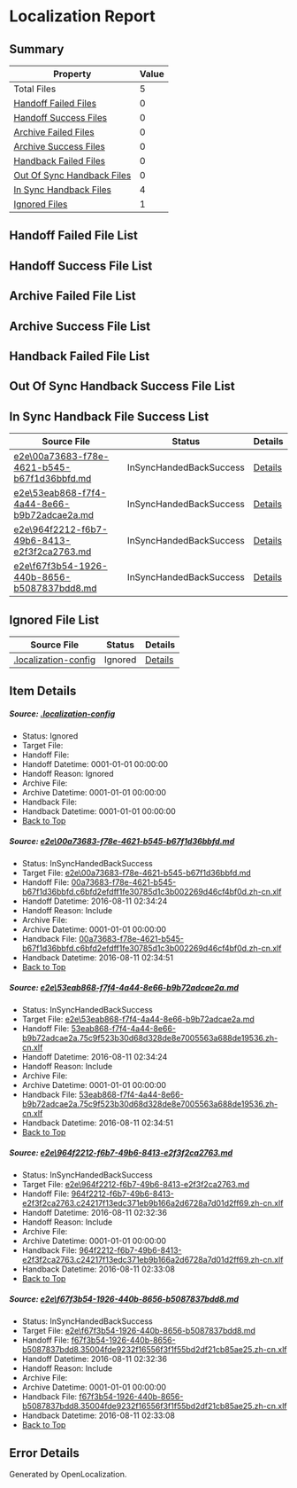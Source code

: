 # <a name='report-top'></a> Localization Report

## Summary
 Property | Value 
 -------- | ----- 
 Total Files | 5
[ Handoff Failed Files ](#handoff-failed-list)| 0
[ Handoff Success Files ](#handoff-success-list)| 0
[ Archive Failed Files ](#archive-failed-list)| 0
[ Archive Success Files ](#archive-success-list)| 0
[ Handback Failed Files ](#handback-failed-list)| 0
[ Out Of Sync Handback Files ](#outofsync-handback-success-list)| 0
[ In Sync Handback Files ](#insync-handback-success-list)| 4
[ Ignored Files ](#ignored-list)| 1

## <a name='handoff-failed-list'></a> Handoff Failed File List

## <a name='handoff-success-list'></a> Handoff Success File List

## <a name='archive-failed-list'></a> Archive Failed File List

## <a name='archive-success-list'></a> Archive Success File List

## <a name='handback-failed-list'></a> Handback Failed File List

## <a name='outofsync-handback-success-list'></a> Out Of Sync Handback Success File List

## <a name='insync-handback-success-list'></a> In Sync Handback File Success List
 Source File | Status | Details 
 ----------- | ------ | ------- 
 [e2e\00a73683-f78e-4621-b545-b67f1d36bbfd.md](https://github.com/OpenLocalizationTestOrg/oltest/blob/b396f4d1498e244771b6d6e0b5dcafda1da33e15/e2e/00a73683-f78e-4621-b545-b67f1d36bbfd.md) | InSyncHandedBackSuccess | [Details](#8b2dd4980605de5525b9bffe96729c5d56a5f2311)
 [e2e\53eab868-f7f4-4a44-8e66-b9b72adcae2a.md](https://github.com/OpenLocalizationTestOrg/oltest/blob/b396f4d1498e244771b6d6e0b5dcafda1da33e15/e2e/53eab868-f7f4-4a44-8e66-b9b72adcae2a.md) | InSyncHandedBackSuccess | [Details](#098451943f0c6fdf427efccfebef377f3772b86a2)
 [e2e\964f2212-f6b7-49b6-8413-e2f3f2ca2763.md](https://github.com/OpenLocalizationTestOrg/oltest/blob/cb3009506ea30efbd64e3a46a6abdf66694be88a/e2e/964f2212-f6b7-49b6-8413-e2f3f2ca2763.md) | InSyncHandedBackSuccess | [Details](#e1e8f766c4acddec726c01c8f5f09de5a0fe006d3)
 [e2e\f67f3b54-1926-440b-8656-b5087837bdd8.md](https://github.com/OpenLocalizationTestOrg/oltest/blob/cb3009506ea30efbd64e3a46a6abdf66694be88a/e2e/f67f3b54-1926-440b-8656-b5087837bdd8.md) | InSyncHandedBackSuccess | [Details](#1812a24ec5cd93513374211aa299c56fafbb02584)

## <a name='ignored-list'></a> Ignored File List
 Source File | Status | Details 
 ----------- | ------ | ------- 
 [.localization-config](https://github.com/OpenLocalizationTestOrg/oltest/blob/b396f4d1498e244771b6d6e0b5dcafda1da33e15/.localization-config) | Ignored | [Details](#3d4f252ac210baf56311d7e97dcc2db10974dbd20)

## Item Details
##### <a name='3d4f252ac210baf56311d7e97dcc2db10974dbd20'></a> Source: [.localization-config](https://github.com/OpenLocalizationTestOrg/oltest/blob/b396f4d1498e244771b6d6e0b5dcafda1da33e15/.localization-config)
* Status: Ignored
* Target File: 
* Handoff File: 
* Handoff Datetime: 0001-01-01 00:00:00
* Handoff Reason: Ignored
* Archive File: 
* Archive Datetime: 0001-01-01 00:00:00
* Handback File: 
* Handback Datetime: 0001-01-01 00:00:00
* [Back to Top](#report-top)

##### <a name='8b2dd4980605de5525b9bffe96729c5d56a5f2311'></a> Source: [e2e\00a73683-f78e-4621-b545-b67f1d36bbfd.md](https://github.com/OpenLocalizationTestOrg/oltest/blob/b396f4d1498e244771b6d6e0b5dcafda1da33e15/e2e/00a73683-f78e-4621-b545-b67f1d36bbfd.md)
* Status: InSyncHandedBackSuccess
* Target File: [e2e\00a73683-f78e-4621-b545-b67f1d36bbfd.md](https://github.com/OpenLocalizationTestOrg/ol-test-zhcn/blob/6884874ec8e867d32ae700252092a1e07e644f77/e2e/00a73683-f78e-4621-b545-b67f1d36bbfd.md)
* Handoff File: [00a73683-f78e-4621-b545-b67f1d36bbfd.c6bfd2efdff1fe30785d1c3b002269d46cf4bf0d.zh-cn.xlf](https://github.com/OpenLocalizationTestOrg/olhandoff-e2e/blob/0dd492ca6dbbafda2974b3a74c321951bc13d878/ol-handoff/OpenLocalizationTestOrg/ol-test-zhcn/ci/ht/00a73683-f78e-4621-b545-b67f1d36bbfd.c6bfd2efdff1fe30785d1c3b002269d46cf4bf0d.zh-cn.xlf)
* Handoff Datetime: 2016-08-11 02:34:24
* Handoff Reason: Include
* Archive File: 
* Archive Datetime: 0001-01-01 00:00:00
* Handback File: [00a73683-f78e-4621-b545-b67f1d36bbfd.c6bfd2efdff1fe30785d1c3b002269d46cf4bf0d.zh-cn.xlf](https://github.com/OpenLocalizationTestOrg/olhandback-e2e/blob/9d7502b0b8a2f15b0d7e9d7c1c10a251aa90965e/ol-handback/OpenLocalizationTestOrg/ol-test-zhcn/ci/ht/00a73683-f78e-4621-b545-b67f1d36bbfd.c6bfd2efdff1fe30785d1c3b002269d46cf4bf0d.zh-cn.xlf)
* Handback Datetime: 2016-08-11 02:34:51
* [Back to Top](#report-top)

##### <a name='098451943f0c6fdf427efccfebef377f3772b86a2'></a> Source: [e2e\53eab868-f7f4-4a44-8e66-b9b72adcae2a.md](https://github.com/OpenLocalizationTestOrg/oltest/blob/b396f4d1498e244771b6d6e0b5dcafda1da33e15/e2e/53eab868-f7f4-4a44-8e66-b9b72adcae2a.md)
* Status: InSyncHandedBackSuccess
* Target File: [e2e\53eab868-f7f4-4a44-8e66-b9b72adcae2a.md](https://github.com/OpenLocalizationTestOrg/ol-test-zhcn/blob/6884874ec8e867d32ae700252092a1e07e644f77/e2e/53eab868-f7f4-4a44-8e66-b9b72adcae2a.md)
* Handoff File: [53eab868-f7f4-4a44-8e66-b9b72adcae2a.75c9f523b30d68d328de8e7005563a688de19536.zh-cn.xlf](https://github.com/OpenLocalizationTestOrg/olhandoff-e2e/blob/0dd492ca6dbbafda2974b3a74c321951bc13d878/ol-handoff/OpenLocalizationTestOrg/ol-test-zhcn/ci/ht/53eab868-f7f4-4a44-8e66-b9b72adcae2a.75c9f523b30d68d328de8e7005563a688de19536.zh-cn.xlf)
* Handoff Datetime: 2016-08-11 02:34:24
* Handoff Reason: Include
* Archive File: 
* Archive Datetime: 0001-01-01 00:00:00
* Handback File: [53eab868-f7f4-4a44-8e66-b9b72adcae2a.75c9f523b30d68d328de8e7005563a688de19536.zh-cn.xlf](https://github.com/OpenLocalizationTestOrg/olhandback-e2e/blob/9d7502b0b8a2f15b0d7e9d7c1c10a251aa90965e/ol-handback/OpenLocalizationTestOrg/ol-test-zhcn/ci/ht/53eab868-f7f4-4a44-8e66-b9b72adcae2a.75c9f523b30d68d328de8e7005563a688de19536.zh-cn.xlf)
* Handback Datetime: 2016-08-11 02:34:51
* [Back to Top](#report-top)

##### <a name='e1e8f766c4acddec726c01c8f5f09de5a0fe006d3'></a> Source: [e2e\964f2212-f6b7-49b6-8413-e2f3f2ca2763.md](https://github.com/OpenLocalizationTestOrg/oltest/blob/cb3009506ea30efbd64e3a46a6abdf66694be88a/e2e/964f2212-f6b7-49b6-8413-e2f3f2ca2763.md)
* Status: InSyncHandedBackSuccess
* Target File: [e2e\964f2212-f6b7-49b6-8413-e2f3f2ca2763.md](https://github.com/OpenLocalizationTestOrg/ol-test-zhcn/blob/8e98cdbdf1b042ed5f2071dccfe04f0720a116e3/e2e/964f2212-f6b7-49b6-8413-e2f3f2ca2763.md)
* Handoff File: [964f2212-f6b7-49b6-8413-e2f3f2ca2763.c24217f13edc371eb9b166a2d6728a7d01d2ff69.zh-cn.xlf](https://github.com/OpenLocalizationTestOrg/olhandoff-e2e/blob/50f067851621862fe5416cdd71aa4befc92ff5e6/ol-handoff/OpenLocalizationTestOrg/ol-test-zhcn/ci/high/964f2212-f6b7-49b6-8413-e2f3f2ca2763.c24217f13edc371eb9b166a2d6728a7d01d2ff69.zh-cn.xlf)
* Handoff Datetime: 2016-08-11 02:32:36
* Handoff Reason: Include
* Archive File: 
* Archive Datetime: 0001-01-01 00:00:00
* Handback File: [964f2212-f6b7-49b6-8413-e2f3f2ca2763.c24217f13edc371eb9b166a2d6728a7d01d2ff69.zh-cn.xlf](https://github.com/OpenLocalizationTestOrg/olhandback-e2e/blob/8c5c8d054de9ee7500bcb423aebe56eb409baebf/ol-handback/OpenLocalizationTestOrg/ol-test-zhcn/ci/high/964f2212-f6b7-49b6-8413-e2f3f2ca2763.c24217f13edc371eb9b166a2d6728a7d01d2ff69.zh-cn.xlf)
* Handback Datetime: 2016-08-11 02:33:08
* [Back to Top](#report-top)

##### <a name='1812a24ec5cd93513374211aa299c56fafbb02584'></a> Source: [e2e\f67f3b54-1926-440b-8656-b5087837bdd8.md](https://github.com/OpenLocalizationTestOrg/oltest/blob/cb3009506ea30efbd64e3a46a6abdf66694be88a/e2e/f67f3b54-1926-440b-8656-b5087837bdd8.md)
* Status: InSyncHandedBackSuccess
* Target File: [e2e\f67f3b54-1926-440b-8656-b5087837bdd8.md](https://github.com/OpenLocalizationTestOrg/ol-test-zhcn/blob/8e98cdbdf1b042ed5f2071dccfe04f0720a116e3/e2e/f67f3b54-1926-440b-8656-b5087837bdd8.md)
* Handoff File: [f67f3b54-1926-440b-8656-b5087837bdd8.35004fde9232f16556f3f1f55bd2df21cb85ae25.zh-cn.xlf](https://github.com/OpenLocalizationTestOrg/olhandoff-e2e/blob/50f067851621862fe5416cdd71aa4befc92ff5e6/ol-handoff/OpenLocalizationTestOrg/ol-test-zhcn/ci/high/f67f3b54-1926-440b-8656-b5087837bdd8.35004fde9232f16556f3f1f55bd2df21cb85ae25.zh-cn.xlf)
* Handoff Datetime: 2016-08-11 02:32:36
* Handoff Reason: Include
* Archive File: 
* Archive Datetime: 0001-01-01 00:00:00
* Handback File: [f67f3b54-1926-440b-8656-b5087837bdd8.35004fde9232f16556f3f1f55bd2df21cb85ae25.zh-cn.xlf](https://github.com/OpenLocalizationTestOrg/olhandback-e2e/blob/8c5c8d054de9ee7500bcb423aebe56eb409baebf/ol-handback/OpenLocalizationTestOrg/ol-test-zhcn/ci/high/f67f3b54-1926-440b-8656-b5087837bdd8.35004fde9232f16556f3f1f55bd2df21cb85ae25.zh-cn.xlf)
* Handback Datetime: 2016-08-11 02:33:08
* [Back to Top](#report-top)


## Error Details

Generated by OpenLocalization.
